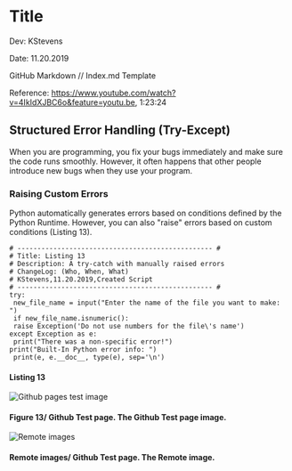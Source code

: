 # Title

 
 Dev: KStevens
 
 Date: 11.20.2019
 
 GitHub Markdown // Index.md Template 
 
  Reference: https://www.youtube.com/watch?v=4IkIdXJBC6o&feature=youtu.be, 1:23:24
  

## Structured Error Handling (Try-Except)
When you are programming, you fix your bugs immediately and make sure the code
runs smoothly. However, it often happens that other people introduce new bugs
when they use your program.

### Raising Custom Errors
Python automatically generates errors based on conditions defined by the
Python Runtime. However, you can also "raise" errors based on custom
conditions (Listing 13).

```
# ------------------------------------------------- #
# Title: Listing 13
# Description: A try-catch with manually raised errors
# ChangeLog: (Who, When, What)
# KStevens,11.20.2019,Created Script
# ------------------------------------------------- #
try:
 new_file_name = input("Enter the name of the file you want to make: ")
 if new_file_name.isnumeric():
 raise Exception('Do not use numbers for the file\'s name')
except Exception as e:
 print("There was a non-specific error!")
print("Built-In Python error info: ")
 print(e, e.__doc__, type(e), sep='\n')
```
#### Listing 13

![Github pages test image](https://ksteve3.github.io/ITFnd100-Mod07/Snips/test%20github%20image.PNG "Github pages test image")
#### Figure 13/ Github Test page. The Github Test page image.

![Remote images](https://i.ytimg.com/vi/l3oPTo4vCXI/maxresdefault.jpg "Remote images")
#### Remote images/ Github Test page. The Remote image.



